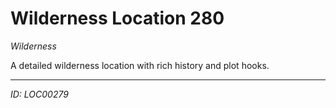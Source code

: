 # Wilderness Location 280

*Wilderness*

A detailed wilderness location with rich history and plot hooks.

---
*ID: LOC00279*